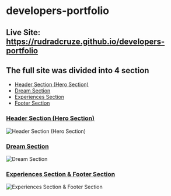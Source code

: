 # developers-portfolio

<h2>Live Site: <a href="https://rudradcruze.github.io/developers-portfolio/">https://rudradcruze.github.io/developers-portfolio</a></h2>
<h2>The full site was divided into 4 section</h2>
<ul>
    <li><a href="index.html/#header">Header Section (Hero Section)</a></li>
    <li><a href="index.html/#dream">Dream Section</a></li>
    <li><a href="index.html/#experiences">Experiences Section</a></li>
    <li><a href="index.html/#footer">Footer Section</a></li>
</ul>

<h3><a href="index.html/#header">Header Section (Hero Section)</a></h3>
<img src="https://lh6.googleusercontent.com/cCCcmtT9aJORJBeF0LBxUtl5_VA-bpppdYvvvZ5QNGQTB7UibPWM5dcrw5XJVCNfoH6oc09rGpPQ4taO6tUo=w1920-h572-rw" alt="Header Section (Hero Section)">

<h3><a href="index.html/#header">Dream Section</a></h3>
<img src="https://lh6.googleusercontent.com/6r_GtZnKgU6zbxvs1ax4A-62QzDrRal0l0A-jLBTAYPobG_6JJBLicWWtjukTKeR27mhAvpV8QrSmOGATuTj=w1920-h990-rw" alt="Dream Section">

<h3><a href="index.html/#header">Experiences Section & Footer Section</a></h3>
<img src="https://lh4.googleusercontent.com/KihxHpUXrKkOPU9-7KMKrBB13P_DDVMZlMMXq3OB1jLxWjDo8yuuPQohia2VYvbkqvfOSa393IBZdFhIGyyV=w1920-h990-rw" alt="Experiences Section & Footer Section">
